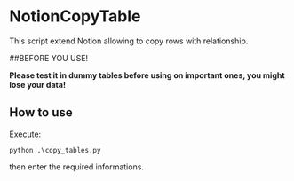 # NotionCopyTable

This script extend Notion allowing to copy rows with relationship.

##BEFORE YOU USE!

**Please test it in dummy tables before using on important ones, you might lose your data!**
 
## How to use
Execute:

`python .\copy_tables.py`

then enter the required informations.
